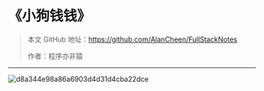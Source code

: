 # 《小狗钱钱》

> 本文 GitHub 地址：https://github.com/AlanCheen/FullStackNotes
>
> 作者：程序亦非猿

---



![d8a344e98a86a6903d4d31d4cba22dce](http://ww1.sinaimg.cn/large/006tNc79ly1g5e9dtvrv3j30t315oq9y.jpg)

